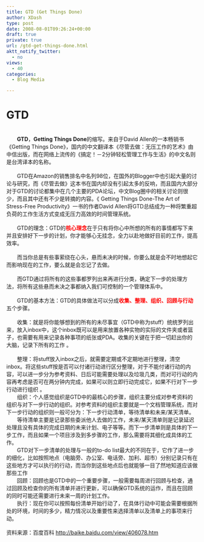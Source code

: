 ```yaml
---
title: GTD (Get Things Done)
author: XDash
type: post
date: 2008-08-01T09:26:24+00:00
draft: true
private: true
url: /gtd-get-things-done.html
aktt_notify_twitter:
  - no
views:
  - 40
categories:
  - Blog Media

---
```

# **GTD**

<div>
  &nbsp;
</div>

<div>
  　　<strong>GTD</strong>，<strong>Getting Things Done</strong>的缩写。来自于David Allen的一本畅销书《Getting Things Done》，国内的中文翻译本《尽管去做：无压工作的艺术》由中信出版，而在网络上流传的《搞定！－2分钟轻松管理工作与生活》的中文名则是台湾译本的名称。<br /> &nbsp;
</div>

<div>
  　　GTD在Amazon的销售排名中名列98位，在国外的Blogger中也引起大量的讨论与研究，而《尽管去做》这本书在国内却没有引起太多的反响，而且国内大部分对于GTD的讨论都集中在几个主要的PDA论坛，中文Blog圈中的相关讨论则很少，而且其中还有不少是转摘的内容。《 Getting Things Done-The Art of Stress-Free Productivity》一书的作者David Allen将GTD总结成为一种将繁重超负荷的工作生活方式变成无压力高效的时间管理系统。<br /> &nbsp;
</div>

<div>
  　　GTD的理念：GTD的<span style="color: rgb(255, 0, 0); "><strong>核心理念</strong></span>在于只有将你心中所想的所有的事情都写下来并且安排好下一步的计划，你才能够心无挂念，全力以赴地做好目前的工作，提高效率。<br /> &nbsp;
</div>

<div>
  　　而当你总是有些事萦绕在心头，悬而未决的时候，你要么就是会不时地想起它而影响现在的工作，要么就是会忘记了去做。<br /> &nbsp;
</div>

<div>
  　　而GTD通过将所有的这些事都罗列出来再进行分类，确定下一步的处理方法，将所有这些悬而未决之事都纳入我们可控制的一个管理体系中。
</div>

<div>
  &nbsp;
</div>

<div>
  　　GTD的基本方法：GTD的具体做法可以分成<span style="color: rgb(255, 0, 0); "><strong>收集、整理、组织、回顾与行动</strong></span>五个步骤。<br /> &nbsp;
</div>

<div>
  　　收集：就是将你能够想到的所有的未尽事宜（GTD中称为stuff）统统罗列出来，放入inbox中，这个inbox既可以是用来放置各种实物的实际的文件夹或者篮子，也需要有用来记录各种事项的纸张或PDA。收集的关键在于把一切赶出你的大脑，记录下所有的工作 。<br /> &nbsp;
</div>

<div>
  　　整理：将stuff放入inbox之后，就需要定期或不定期地进行整理，清空inbox。将这些stuff按是否可以付诸行动进行区分整理，对于不能付诸行动的内容，可以进一步分为参考资料、日后可能需要处理以及垃圾几类，而对可行动的内容再考虑是否可在两分钟内完成，如果可以则立即行动完成它，如果不行对下一步行动进行组织 。
</div>

<div>
  　　组织：个人感觉组织是GTD中的最核心的步骤，组织主要分成对参考资料的组织与对下一步行动的组织。对参考资料的组织主要就是一个文档管理系统，而对下一步行动的组织则一般可分为：下一步行动清单，等待清单和未来/某天清单。
</div>

<div>
  　　等待清单主要是记录那些委派他人去做的工作，未来/某天清单则是记录延迟处理且没有具体的完成日期的未来计划、电子等等。而下一步清单则是具体的下一步工作，而且如果一个项目涉及到多步骤的工作，那么需要将其细化成具体的工作。
</div>

<div>
  　　GTD对下一步清单的处理与一般的to-do list最大的不同在于，它作了进一步的细化，比如按照地点（电脑旁、办公室、电话旁、加利、超市）分别记录只有在这些地方才可以执行的行动，而当你到这些地点后也就能够一目了然地知道应该做那些工作&nbsp;
</div>

<div>
  　　回顾：回顾也是GTD中的一个重要步骤，一般需要每周进行回顾与检查，通过回顾及检查你的所有清单并进行更新，可以确保GTD系统的运作，而且在回顾的同时可能还需要进行未来一周的计划工作。
</div>

<div>
  　　执行：现在你可以按照每份清单开始行动了，在具体行动中可能会需要根据所处的环境，时间的多少，精力情况以及重要性来选择清单以及清单上的事项来行动。
</div>

<div>
  &nbsp;
</div>

<div>
  资料来源：百度百科&nbsp;<a href="http://baike.baidu.com/view/406078.htm">http://baike.baidu.com/view/406078.htm</a>
</div>